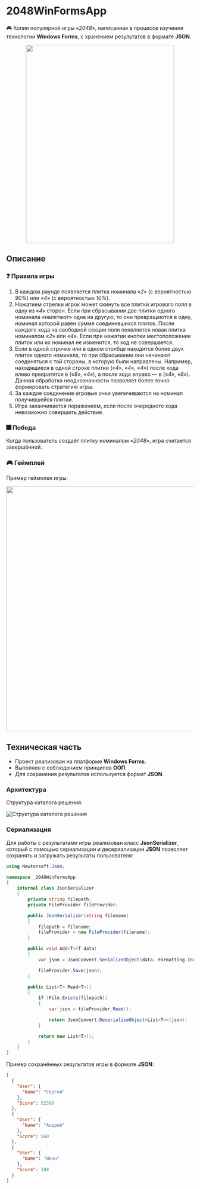 # 2048WinFormsApp

🎮 Копия популярной игры «_2048_», написанная в процессе изучения технологии **Windows Forms**, с хранением результатов в формате **JSON**.

<div align="center"><img src="https://github.com/snikitin-de/2048WinFormsApp/assets/25394427/a838e976-0571-4aa3-942a-831eeb52765d" width="398" height="531"></div>

## Описание

### :question: Правила игры

1. В каждом раунде появляется плитка номинала «_2_» (с вероятностью _90%_) или «_4_» (с вероятностью _10%_).
2. Нажатием стрелки игрок может скинуть все плитки игрового поля в одну из «_4_» сторон. Если при сбрасывании две плитки одного номинала «налетают» одна на другую, то они превращаются в одну, номинал которой равен сумме соединившихся плиток. После каждого хода на свободной секции поля появляется новая плитка номиналом «_2_» или «_4_». Если при нажатии кнопки местоположение плиток или их номинал не изменится, то ход не совершается.
3. Если в одной строчке или в одном столбце находится более двух плиток одного номинала, то при сбрасывании они начинают соединяться с той стороны, в которую были направлены. Например, находящиеся в одной строке плитки («_4_», «_4_», «_4_») после хода влево превратятся в («_8_», «_4_»), а после хода вправо — в («_4_», «_8_»). Данная обработка неоднозначности позволяет более точно формировать стратегию игры.
4. За каждое соединение игровые очки увеличиваются на номинал получившейся плитки.
5. Игра заканчивается поражением, если после очередного хода невозможно совершить действие.

### :fireworks: Победа

Когда пользователь создаёт плитку номиналом «_2048_», игра считается завершённой.

### 🎮 Геймплей

Пример геймплея игры:

<div><img src="https://github.com/snikitin-de/2048WinFormsApp/assets/25394427/51904c92-88c8-40bb-809b-04b996a87dcf" width="526" height="656"></div>

## Техническая часть

* Проект реализован на платформе **Windows Forms**.
* Выполнен с соблюдением принципов **ООП**.
* Для сохранения результатов используется формат **JSON**.

### Архитектура

Структура каталога решения:

![Структура каталога решения](https://github.com/snikitin-de/2048WinFormsApp/assets/25394427/a9d26c76-b726-4ca5-97e1-dd2588a203c3)

### Сериализация

Для работы с результатами игры реализован класс **JsonSerializer**, который с помощью сериализации и десериализации **JSON** позволяет сохранять и загружать результаты пользователя:

```csharp
using Newtonsoft.Json;

namespace _2048WinFormsApp
{
    internal class JsonSerializer
    {
        private string filepath;
        private FileProvider fileProvider;

        public JsonSerializer(string filename)
        {
            filepath = filename;
            fileProvider = new FileProvider(filename);
        }

        public void Add<T>(T data)
        {
            var json = JsonConvert.SerializeObject(data, Formatting.Indented);

            fileProvider.Save(json);
        }

        public List<T> Read<T>()
        {
            if (File.Exists(filepath))
            {
                var json = fileProvider.Read();

                return JsonConvert.DeserializeObject<List<T>>(json);
            }

            return new List<T>();
        }
    }
}
```

Пример сохранённых результатов игры в формате **JSON**:

```json
[
  {
    "User": {
      "Name": "Сергей"
    },
    "Score": 52396
  },
  {
    "User": {
      "Name": "Андрей"
    },
    "Score": 560
  },
  {
    "User": {
      "Name": "Иван"
    },
    "Score": 188
  }
]
```

